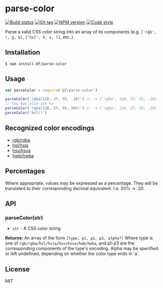 
# parse-color

[![Build status][travis-image]][travis-url]
[![Git tag][git-image]][git-url]
[![NPM version][npm-image]][npm-url]
[![Code style][standard-image]][standard-url]

Parse a valid CSS color string into an array of its components (e.g. `['rgb', r, g, b]`, `['hsl', h, s, l]`, etc..)

## Installation

    $ npm install @f/parse-color

## Usage

```js
var parseColor = require('@f/parse-color')

parseColor('rgba(128, 37, 55, .20)') // -> ['rgba', 128, 37, 55, .20]
// You may also use %s
parseColor('rgba(128, 37, 55, 20%)') // -> ['rgba', 128, 37, 55, .20]
parseColor('hsl()')
```

## Recognized color encodings

  * [rgb/rgba](https://en.wikipedia.org/wiki/RGB_color_model)
  * [hsl/hsla](https://en.wikipedia.org/wiki/HSL_and_HSV)
  * [hsv/hsva](https://en.wikipedia.org/wiki/HSL_and_HSV)
  * [hwb/hwba](https://en.wikipedia.org/wiki/HWB_color_model)

## Percentages

Where appropriate, values may be expressed as a percentage. They will be translated to their corresponding decimal equivalent. I.e. 20% -> .20.

## API

### parseColor(str)

- `str` - A CSS color string

**Returns:** An array of the form `[type, p1, p2, p3, alpha?]` Where type is one of `rgb/rgba/hsl/hsla/hsv/hsva/hwb/hwba`, and p1-p3 are the corresponding components of the type's encoding. Alpha may be specified or left undefined, depending on whether the color type ends in 'a'.

## License

MIT

[travis-image]: https://img.shields.io/travis/micro-js/parse-color.svg?style=flat-square
[travis-url]: https://travis-ci.org/micro-js/parse-color
[git-image]: https://img.shields.io/github/tag/micro-js/parse-color.svg
[git-url]: https://github.com/micro-js/parse-color
[standard-image]: https://img.shields.io/badge/code%20style-standard-brightgreen.svg?style=flat
[standard-url]: https://github.com/feross/standard
[npm-image]: https://img.shields.io/npm/v/@f/parse-color.svg?style=flat-square
[npm-url]: https://npmjs.org/package/@f/parse-color
